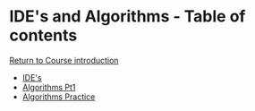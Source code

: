 # IDE's and Algorithms - Table of contents

<a href="https://github.com/CyberTrainingUSAF/01-Course-Introduction-and-setup/blob/master/README.md" rel="Return to Course Introduction"> Return to Course introduction </a>

* [IDE's](01_IDEs/01_IDEs.md)
* [Algorithms Pt1](02_Agorithms_pt1/01_Algorithms.md)
* [Algorithms Practice](02_agorithms/02_Algorithms_Practice.md)

  
